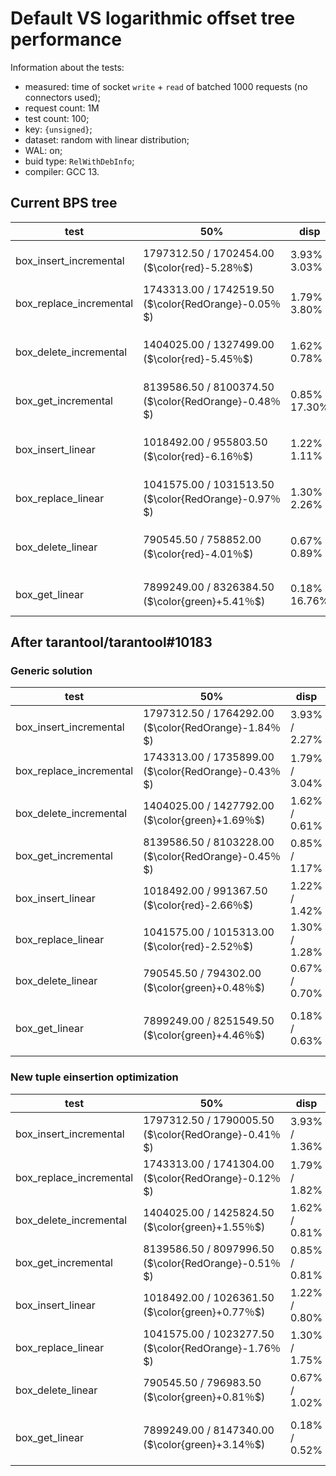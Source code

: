 # Default VS logarithmic offset tree performance

Information about the tests:
- measured: time of socket `write` + `read` of batched 1000 requests (no connectors used);
- request count: 1M
- test count: 100;
- key: `{unsigned}`;
- dataset: random with linear distribution;
- WAL: on;
- buid type: `RelWithDebInfo`;
- compiler: GCC 13.


## Current BPS tree

| test                    | 50%                                                 | disp           | stdev         | t-test                           |
| ----------------------- | --------------------------------------------------- | -------------- | ------------- | -------------------------------- |
| box_insert_incremental  | 1797312.50 / 1702454.00 ($\color{red}-5.28％$)       | 3.93% / 3.03%  | 1.40% / 1.14% | ~                                |
| box_replace_incremental | 1743313.00 / 1742519.50 ($\color{RedOrange}-0.05％$) | 1.79% / 3.80%  | 0.84% / 1.24% | ~                                |
| box_delete_incremental  | 1404025.00 / 1327499.00 ($\color{red}-5.45％$)       | 1.62% / 0.78%  | 0.74% / 0.31% | Regression (t-value 7.33 > 3.47) |
| box_get_incremental     | 8139586.50 / 8100374.50 ($\color{RedOrange}-0.48％$) | 0.85% / 17.30% | 0.36% / 5.92% | ~                                |
| box_insert_linear       | 1018492.00 / 955803.50 ($\color{red}-6.16％$)        | 1.22% / 1.11%  | 0.85% / 0.46% | Regression (t-value 7.32 > 3.41) |
| box_replace_linear      | 1041575.00 / 1031513.50 ($\color{RedOrange}-0.97％$) | 1.30% / 2.26%  | 1.00% / 1.07% | ~                                |
| box_delete_linear       | 790545.50 / 758852.00 ($\color{red}-4.01％$)         | 0.67% / 0.89%  | 0.63% / 0.43% | Regression (t-value 6.36 > 3.37) |
| box_get_linear          | 7899249.00 / 8326384.50 ($\color{green}+5.41％$)     | 0.18% / 16.76% | 0.07% / 5.70% | ~                                |


## After tarantool/tarantool#10183
### Generic solution

| test                    | 50%                                                 | disp          | stdev         | t-test                             |
| ----------------------- | --------------------------------------------------- | ------------- | ------------- | ---------------------------------- |
| box_insert_incremental  | 1797312.50 / 1764292.00 ($\color{RedOrange}-1.84％$) | 3.93% / 2.27% | 1.40% / 0.77% | ~                                  |
| box_replace_incremental | 1743313.00 / 1735899.00 ($\color{RedOrange}-0.43％$) | 1.79% / 3.04% | 0.84% / 0.96% | ~                                  |
| box_delete_incremental  | 1404025.00 / 1427792.00 ($\color{green}+1.69％$)     | 1.62% / 0.61% | 0.74% / 0.39% | ~                                  |
| box_get_incremental     | 8139586.50 / 8103228.00 ($\color{RedOrange}-0.45％$) | 0.85% / 1.17% | 0.36% / 0.42% | ~                                  |
| box_insert_linear       | 1018492.00 / 991367.50 ($\color{red}-2.66％$)        | 1.22% / 1.42% | 0.85% / 0.77% | ~                                  |
| box_replace_linear      | 1041575.00 / 1015313.00 ($\color{red}-2.52％$)       | 1.30% / 1.28% | 1.00% / 0.84% | ~                                  |
| box_delete_linear       | 790545.50 / 794302.00 ($\color{green}+0.48％$)       | 0.67% / 0.70% | 0.63% / 0.50% | ~                                  |
| box_get_linear          | 7899249.00 / 8251549.50 ($\color{green}+4.46％$)     | 0.18% / 0.63% | 0.07% / 0.26% | Improvement (t-value 17.79 > 3.53) |

### New tuple einsertion optimization

| test                    | 50%                                                 | disp          | stdev         | t-test                             |
| ----------------------- | --------------------------------------------------- | ------------- | ------------- | ---------------------------------- |
| box_insert_incremental  | 1797312.50 / 1790005.50 ($\color{RedOrange}-0.41％$) | 3.93% / 1.36% | 1.40% / 0.82% | ~                                  |
| box_replace_incremental | 1743313.00 / 1741304.00 ($\color{RedOrange}-0.12％$) | 1.79% / 1.82% | 0.84% / 0.81% | ~                                  |
| box_delete_incremental  | 1404025.00 / 1425824.50 ($\color{green}+1.55％$)     | 1.62% / 0.81% | 0.74% / 0.38% | ~                                  |
| box_get_incremental     | 8139586.50 / 8097996.50 ($\color{RedOrange}-0.51％$) | 0.85% / 0.81% | 0.36% / 0.55% | ~                                  |
| box_insert_linear       | 1018492.00 / 1026361.50 ($\color{green}+0.77％$)     | 1.22% / 0.80% | 0.85% / 0.55% | ~                                  |
| box_replace_linear      | 1041575.00 / 1023277.50 ($\color{RedOrange}-1.76％$) | 1.30% / 1.75% | 1.00% / 1.13% | ~                                  |
| box_delete_linear       | 790545.50 / 796983.50 ($\color{green}+0.81％$)       | 0.67% / 1.02% | 0.63% / 0.59% | ~                                  |
| box_get_linear          | 7899249.00 / 8147340.00 ($\color{green}+3.14％$)     | 0.18% / 0.52% | 0.07% / 0.22% | Improvement (t-value 14.47 > 3.50) |

